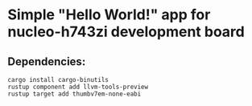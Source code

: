 # Simple "Hello World!" app for nucleo-h743zi development board



## Dependencies:
```
cargo install cargo-binutils
rustup component add llvm-tools-preview
rustup target add thumbv7em-none-eabi
```
